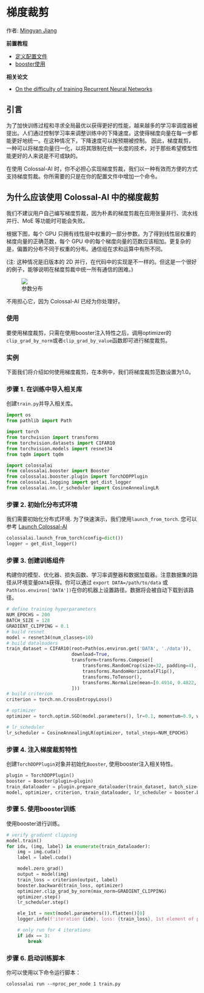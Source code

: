 # 梯度裁剪

作者: [Mingyan Jiang](https://github.com/jiangmingyan)

**前置教程**
- [定义配置文件](../basics/define_your_config.md)
- [booster使用](../basics/booster_api.md)

**相关论文**
- [On the difficulty of training Recurrent Neural Networks](https://arxiv.org/abs/1211.5063)

## 引言

为了加快训练过程和寻求全局最优以获得更好的性能，越来越多的学习率调度器被提出。人们通过控制学习率来调整训练中的下降速度。这使得梯度向量在每一步都能更好地统一。在这种情况下，下降速度可以按预期被控制。
因此，梯度裁剪，一种可以将梯度向量归一化，以将其限制在统一长度的技术，对于那些希望模型性能更好的人来说是不可或缺的。

在使用 Colossal-AI 时，你不必担心实现梯度剪裁，我们以一种有效而方便的方式支持梯度剪裁。你所需要的只是在你的配置文件中增加一个命令。

## 为什么应该使用 Colossal-AI 中的梯度裁剪

我们不建议用户自己编写梯度剪裁，因为朴素的梯度剪裁在应用张量并行、流水线并行、MoE 等功能时可能会失败。

根据下图，每个 GPU 只拥有线性层中权重的一部分参数。为了得到线性层权重的梯度向量的正确范数，每个 GPU 中的每个梯度向量的范数应该相加。更复杂的是，偏置的分布不同于权重的分布。通信组在求和运算中有所不同。

(注: 这种情况是旧版本的 2D 并行，在代码中的实现是不一样的。但这是一个很好的例子，能够说明在梯度剪裁中统一所有通信的困难。)

<figure style={{textAlign: "center"}}>
<img src="https://s2.loli.net/2022/01/28/KXiJPHt3Dum82cA.png"/>
<figcaption>参数分布</figcaption>
</figure>

不用担心它，因为 Colossal-AI 已经为你处理好。

### 使用
要使用梯度裁剪，只需在使用booster注入特性之后，调用optimizer的`clip_grad_by_norm`或者`clip_grad_by_value`函数即可进行梯度裁剪。

### 实例

下面我们将介绍如何使用梯度裁剪，在本例中，我们将梯度裁剪范数设置为1.0。

### 步骤 1. 在训练中导入相关库
创建`train.py`并导入相关库。

```python
import os
from pathlib import Path

import torch
from torchvision import transforms
from torchvision.datasets import CIFAR10
from torchvision.models import resnet34
from tqdm import tqdm

import colossalai
from colossalai.booster import Booster
from colossalai.booster.plugin import TorchDDPPlugin
from colossalai.logging import get_dist_logger
from colossalai.nn.lr_scheduler import CosineAnnealingLR
```

### 步骤 2. 初始化分布式环境
我们需要初始化分布式环境. 为了快速演示，我们使用`launch_from_torch`. 您可以参考 [Launch Colossal-AI](../basics/launch_colossalai.md)

```python
colossalai.launch_from_torch(config=dict())
logger = get_dist_logger()
```

### 步骤 3. 创建训练组件

构建你的模型、优化器、损失函数、学习率调整器和数据加载器。注意数据集的路径从环境变量`DATA`获得。你可以通过 `export DATA=/path/to/data` 或 `Path(os.environ['DATA'])`在你的机器上设置路径。数据将会被自动下载到该路径。
```python
# define training hyperparameters
NUM_EPOCHS = 200
BATCH_SIZE = 128
GRADIENT_CLIPPING = 0.1
# build resnet
model = resnet34(num_classes=10)
# build dataloaders
train_dataset = CIFAR10(root=Path(os.environ.get('DATA', './data')),
                        download=True,
                        transform=transforms.Compose([
                            transforms.RandomCrop(size=32, padding=4),
                            transforms.RandomHorizontalFlip(),
                            transforms.ToTensor(),
                            transforms.Normalize(mean=[0.4914, 0.4822, 0.4465], std=[0.2023, 0.1994, 0.2010]),
                        ]))
# build criterion
criterion = torch.nn.CrossEntropyLoss()

# optimizer
optimizer = torch.optim.SGD(model.parameters(), lr=0.1, momentum=0.9, weight_decay=5e-4)

# lr_scheduler
lr_scheduler = CosineAnnealingLR(optimizer, total_steps=NUM_EPOCHS)

```
### 步骤 4. 注入梯度裁剪特性

创建`TorchDDPPlugin`对象并初始化`Booster`, 使用booster注入相关特性。
```python
plugin = TorchDDPPlugin()
booster = Booster(plugin=plugin)
train_dataloader = plugin.prepare_dataloader(train_dataset, batch_size=BATCH_SIZE, shuffle=True, drop_last=True)
model, optimizer, criterion, train_dataloader, lr_scheduler = booster.boost(model,optimizer, criterion,train_dataloader, lr_scheduler)

```

### 步骤 5. 使用booster训练
使用booster进行训练。
```python
# verify gradient clipping
model.train()
for idx, (img, label) in enumerate(train_dataloader):
    img = img.cuda()
    label = label.cuda()

    model.zero_grad()
    output = model(img)
    train_loss = criterion(output, label)
    booster.backward(train_loss, optimizer)
    optimizer.clip_grad_by_norm(max_norm=GRADIENT_CLIPPING)
    optimizer.step()
    lr_scheduler.step()

    ele_1st = next(model.parameters()).flatten()[0]
    logger.info(f'iteration {idx}, loss: {train_loss}, 1st element of parameters: {ele_1st.item()}')

    # only run for 4 iterations
    if idx == 3:
        break
```

### 步骤 6. 启动训练脚本
你可以使用以下命令运行脚本：

```shell
colossalai run --nproc_per_node 1 train.py
```
<!-- doc-test-command: torchrun --standalone --nproc_per_node=1 gradient_clipping_with_booster.py  -->
